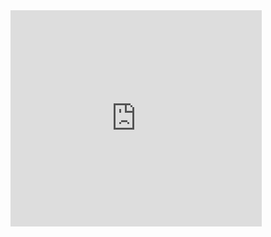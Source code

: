 
<iframe width="402" height="346" frameborder="0" scrolling="no" src="https://1drv.ms/x/c/9c308a9aba883e59/IQRLqclBQzJbS4XVrXUA16yzAXMhFR0aL6RuO963NeQ04Ys?AllowTyping=True&ActiveCell='Regression_metrics'!T2&wdHideGridlines=True&wdHideHeaders=True&wdDownloadButton=True&wdInConfigurator=True&wdInConfigurator=True"></iframe>


